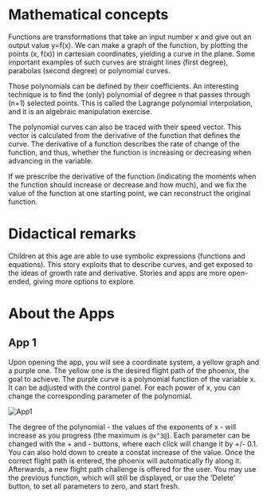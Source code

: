 # Mathematical concepts
Functions are transformations that take an input number x and give out an output value y=f(x). We can make a graph of the function, by plotting the points (x, f(x)) in cartesian coordinates, yielding a curve in the plane. Some important examples of such curves are straight lines (first degree), parabolas (second degree) or polynomial curves.

Those polynomials can be defined by their coefficients. An interesting technique is to find the (only) polynomial of degree n that passes through (n+1) selected points. This is called the Lagrange polynomial interpolation, and it is an algebraic manipulation exercise.

The polynomial curves can also be traced with their speed vector. This vector is calculated from the derivative of the function that defines the curve. The derivative of a function describes the rate of change of the function, and thus, whether the function is increasing or decreasing when advancing in the variable.

If we prescribe the derivative of the function (indicating the moments when the function should increase or decrease and how much), and we fix the value of the function at one starting point, we can reconstruct the original function.



# Didactical remarks
Children at this age are able to use symbolic expressions (functions and equations). This story exploits that to describe curves, and get exposed to the ideas of growth rate and derivative. Stories and apps are more open-ended, giving more options to explore.

# About the Apps

## App 1 

Upon opening the app, you will see a coordinate system, a yellow graph and a purple one. The yellow one is the desired flight path of the phoenix, the goal to achieve. The purple curve is a polynomial function of the variable x. It can be adjusted with the control panel. For each power of x, you can change the corresponding parameter of the polynomial.

![App1](/stories/fire-3/img/_align-center_/app1.png)

The degree of the polynomial - the values of the exponents of x - will increase as you progress (the maximum is `@x^3@`). Each parameter can be changed with the + and - buttons, where each click will change it by +/- 0.1. You can also hold down to create a constat increase of the value. Once the correct flight path is entered, the phoenix will automatically fly along it. Afterwards, a new flight path challenge is offered for the user. You may use the previous function, which will still be displayed, or use the 'Delete' button, to set all parameters to zero, and start fresh.

